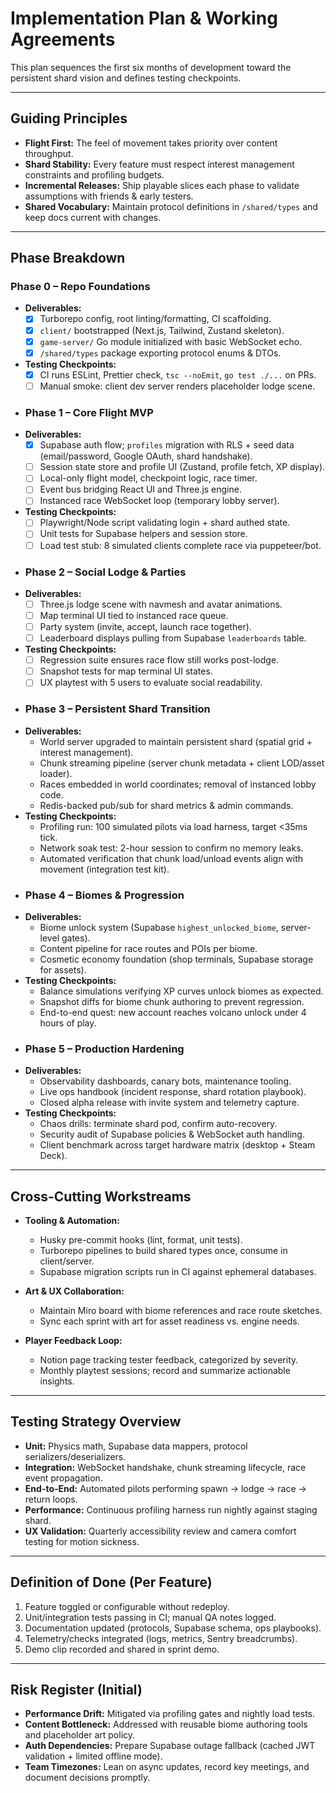 # Implementation Plan & Working Agreements

This plan sequences the first six months of development toward the persistent shard vision and defines testing checkpoints.

---

## Guiding Principles

- **Flight First:** The feel of movement takes priority over content throughput.
- **Shard Stability:** Every feature must respect interest management constraints and profiling budgets.
- **Incremental Releases:** Ship playable slices each phase to validate assumptions with friends & early testers.
- **Shared Vocabulary:** Maintain protocol definitions in `/shared/types` and keep docs current with changes.

---

## Phase Breakdown

### Phase 0 – Repo Foundations
- **Deliverables:**
  - [x] Turborepo config, root linting/formatting, CI scaffolding.
  - [x] `client/` bootstrapped (Next.js, Tailwind, Zustand skeleton).
  - [x] `game-server/` Go module initialized with basic WebSocket echo.
  - [x] `/shared/types` package exporting protocol enums & DTOs.
- **Testing Checkpoints:**
  - [x] CI runs ESLint, Prettier check, `tsc --noEmit`, `go test ./...` on PRs.
  - [ ] Manual smoke: client dev server renders placeholder lodge scene.
- ### Phase 1 – Core Flight MVP
- **Deliverables:**
  - [x] Supabase auth flow; `profiles` migration with RLS + seed data (email/password, Google OAuth, shard handshake).
  - [ ] Session state store and profile UI (Zustand, profile fetch, XP display).
  - [ ] Local-only flight model, checkpoint logic, race timer.
  - [ ] Event bus bridging React UI and Three.js engine.
  - [ ] Instanced race WebSocket loop (temporary lobby server).
- **Testing Checkpoints:**
  - [ ] Playwright/Node script validating login + shard authed state.
  - [ ] Unit tests for Supabase helpers and session store.
  - [ ] Load test stub: 8 simulated clients complete race via puppeteer/bot.
- ### Phase 2 – Social Lodge & Parties
- **Deliverables:**
  - [ ] Three.js lodge scene with navmesh and avatar animations.
  - [ ] Map terminal UI tied to instanced race queue.
  - [ ] Party system (invite, accept, launch race together).
  - [ ] Leaderboard displays pulling from Supabase `leaderboards` table.
- **Testing Checkpoints:**
  - [ ] Regression suite ensures race flow still works post-lodge.
  - [ ] Snapshot tests for map terminal UI states.
  - [ ] UX playtest with 5 users to evaluate social readability.
- ### Phase 3 – Persistent Shard Transition
- **Deliverables:**
  - World server upgraded to maintain persistent shard (spatial grid + interest management).
  - Chunk streaming pipeline (server chunk metadata + client LOD/asset loader).
  - Races embedded in world coordinates; removal of instanced lobby code.
  - Redis-backed pub/sub for shard metrics & admin commands.
- **Testing Checkpoints:**
  - Profiling run: 100 simulated pilots via load harness, target <35ms tick.
  - Network soak test: 2-hour session to confirm no memory leaks.
  - Automated verification that chunk load/unload events align with movement (integration test kit).
- ### Phase 4 – Biomes & Progression
- **Deliverables:**
  - Biome unlock system (Supabase `highest_unlocked_biome`, server-level gates).
  - Content pipeline for race routes and POIs per biome.
  - Cosmetic economy foundation (shop terminals, Supabase storage for assets).
- **Testing Checkpoints:**
  - Balance simulations verifying XP curves unlock biomes as expected.
  - Snapshot diffs for biome chunk authoring to prevent regression.
  - End-to-end quest: new account reaches volcano unlock under 4 hours of play.
- ### Phase 5 – Production Hardening
- **Deliverables:**
  - Observability dashboards, canary bots, maintenance tooling.
  - Live ops handbook (incident response, shard rotation playbook).
  - Closed alpha release with invite system and telemetry capture.
- **Testing Checkpoints:**
  - Chaos drills: terminate shard pod, confirm auto-recovery.
  - Security audit of Supabase policies & WebSocket auth handling.
  - Client benchmark across target hardware matrix (desktop + Steam Deck).
---

## Cross-Cutting Workstreams

- **Tooling & Automation:**
  - Husky pre-commit hooks (lint, format, unit tests).
  - Turborepo pipelines to build shared types once, consume in client/server.
  - Supabase migration scripts run in CI against ephemeral databases.

- **Art & UX Collaboration:**
  - Maintain Miro board with biome references and race route sketches.
  - Sync each sprint with art for asset readiness vs. engine needs.

- **Player Feedback Loop:**
  - Notion page tracking tester feedback, categorized by severity.
  - Monthly playtest sessions; record and summarize actionable insights.

---

## Testing Strategy Overview

- **Unit:** Physics math, Supabase data mappers, protocol serializers/deserializers.
- **Integration:** WebSocket handshake, chunk streaming lifecycle, race event propagation.
- **End-to-End:** Automated pilots performing spawn → lodge → race → return loops.
- **Performance:** Continuous profiling harness run nightly against staging shard.
- **UX Validation:** Quarterly accessibility review and camera comfort testing for motion sickness.

---

## Definition of Done (Per Feature)

1. Feature toggled or configurable without redeploy.
2. Unit/integration tests passing in CI; manual QA notes logged.
3. Documentation updated (protocols, Supabase schema, ops playbooks).
4. Telemetry/checks integrated (logs, metrics, Sentry breadcrumbs).
5. Demo clip recorded and shared in sprint demo.

---

## Risk Register (Initial)

- **Performance Drift:** Mitigated via profiling gates and nightly load tests.
- **Content Bottleneck:** Addressed with reusable biome authoring tools and placeholder art policy.
- **Auth Dependencies:** Prepare Supabase outage fallback (cached JWT validation + limited offline mode).
- **Team Timezones:** Lean on async updates, record key meetings, and document decisions promptly.


